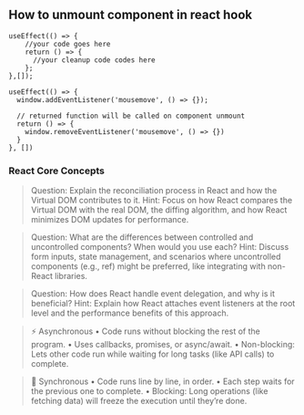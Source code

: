 ## How to unmount component in react hook

```
useEffect(() => {
	//your code goes here
    return () => {
      //your cleanup code codes here
    };
},[]);

useEffect(() => {
  window.addEventListener('mousemove', () => {});

  // returned function will be called on component unmount
  return () => {
    window.removeEventListener('mousemove', () => {})
  }
}, [])

```

### React Core Concepts
> Question: Explain the reconciliation process in React and how the Virtual DOM contributes to it.
Hint: Focus on how React compares the Virtual DOM with the real DOM, the diffing algorithm, and how React minimizes DOM updates for performance.

> Question: What are the differences between controlled and uncontrolled components? When would you use each?
Hint: Discuss form inputs, state management, and scenarios where uncontrolled components (e.g., ref) might be preferred, like integrating with non-React libraries.

>Question: How does React handle event delegation, and why is it beneficial?
Hint: Explain how React attaches event listeners at the root level and the performance benefits of this approach.

> ⚡ Asynchronous
	•	Code runs without blocking the rest of the program.
	•	Uses callbacks, promises, or async/await.
	•	Non-blocking: Lets other code run while waiting for long tasks (like API calls) to complete.

> 🧵 Synchronous
	•	Code runs line by line, in order.
	•	Each step waits for the previous one to complete.
	•	Blocking: Long operations (like fetching data) will freeze the execution until they’re done.
